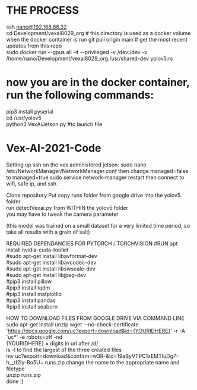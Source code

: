 # THE PROCESS
ssh nano@192.168.86.32  
cd Development/vexai8029_org   # this directory is used as a docker volume when the docker container is run 
git pull origin main  # get the most recent updates from this repo  
sudo docker run --gpus all -it --privileged -v /dev:/dev -v /home/nano/Development/vexai8029_org:/usr/shared-dev yolov5:rs  
# now you are in the docker container, run the following commands:  
pip3 install pyserial  
cd /usr/yolov5  
python3 VexAiJetson.py #to launch file  


# Vex-AI-2021-Code

Setting up ssh on the vex administered jetson: sudo nano /etc/NetworkManager/NetworkManager.conf then change managed=false to managed=true sudo service network-manager restart then connect to wifi, safe ip, and ssh.


Clone repository
Put copy runs folder from google drive into the yolov5 folder  
run detectVexai.py from WITHIN the yolov5 folder  
you may have to tweak the camera parameter  
  
(this model was trained on a small dataset for a very limited time period, so take all results with a grain of salt)  


REQUIRED DEPENDANCIES FOR PYTORCH / TORCHVISION
#RUN apt install nvidia-cuda-toolkit  
#sudo apt-get install libavformat-dev  
#sudo apt-get install libavcodec-dev  
#sudo apt-get install libswscale-dev  
#sudo apt-get install libjpeg-dev  
#pip3 install pillow    
#pip3 install tqdm  
#pip3 install matplotlib  
#pip3 install pandas  
#pip3 install seaborn    
  
HOW TO DOWNLOAD FILES FROM GOOGLE DRIVE VIA COMMAND LINE
sudo apt-get install unzip
wget --no-check-certificate 'https://docs.google.com/uc?export=download&id={YOURIDHERE}' -r -A 'uc*' -e robots=off -nd  
{YOURIDHERE} = digits in url after /d/  
ls -l to find the largest of the three created files  
mv uc?export=download&confirm=w3R-&id=19aByVTPC1xEMTIuDg7-h__tl2Iy-Bo5U~ runs.zip  change the name to the appropriate name and filetype  
unzip runs.zip  
done  :)  
